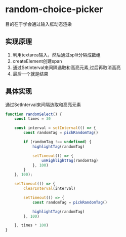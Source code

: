 # random-choice-picker
目的在于学会通过输入框动态渲染

## 实现原理
1. 利用textarea输入，然后通过split分隔成数组
2. createElement创建span
3. 通过SetInterval来间隔选取和高亮元素,过后再取消高亮
4. 最后一个就是结果

## 具体实现

通过SetInterval来间隔选取和高亮元素

```js
function randomSelect() {
    const times = 30

    const interval = setInterval(() => {
        const randomTag = pickRandomTag()

        if (randomTag !== undefined) {
            highlightTag(randomTag)

            setTimeout(() => {
                unHighlightTag(randomTag)
            }, 100)
        }
    }, 100);

    setTimeout(() => {
        clearInterval(interval)

        setTimeout(() => {
            const randomTag = pickRandomTag()

            highlightTag(randomTag)
        }, 100)

    }, times * 100)
}

```